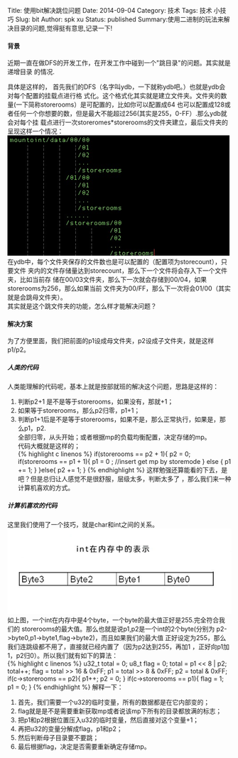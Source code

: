 Title: 使用bit解决跳位问题
Date: 2014-09-04
Category: 技术
Tags: 技术 小技巧
Slug: bit
Author: spk xu
Status: published
Summary:使用二进制的玩法来解决目录的问题,觉得挺有意思,记录一下!

#### 背景
近期一直在做DFS的开发工作，在开发工作中碰到一个"跳目录"的问题。其实就是递增目录
的情况.  

具体是这样的，
首先我们的DFS（名字叫ydb，一下就称ydb吧。）也就是ydb会对每个配置的挂载点进行格
式化。这个格式化其实就是建立文件夹。文件夹的数量(一下简称storerooms）是可配置的，比如你可以配置成64
也可以配置成128或者任何一个你想要的数，但是最大不能超过256(其实是255，0-FF）.那么ydb就会对每个挂
载点进行一次storeromes*storerooms的文件夹建立，最后文件夹的呈现这样一个情况：  
![dirs-style](dirs.png)  
在ydb中，每个文件夹保存的文件数也是可以配置的（配置项为storecount），只要文件
夹内的文件存储量达到storecount，那么下一个文件将会存入下一个文件夹，比如当前存
储在00/03文件夹，那么下一次就会存储到00/04，如果storerooms为256，那么如果当前
文件夹为00/FF，那么下一次将会01/00（其实就是会跳母文件夹）。  
其实就是这个跳文件夹的功能，怎么样才能解决问题？  

#### 解决方案
为了方便里面，我们把前面的p1设成母文件夹，p2设成子文件夹，就是这样p1/p2。  
##### 人类的代码
人类能理解的代码呢，基本上就是按部就班的解决这个问题，思路是这样的：  
1. 判断p2+1 是不是等于storerooms，如果没有，那就+1；  
2. 如果等于storerooms，那么p2归零，p1+1；  
3. 判断p1+1后是不是等于storerooms，如果不是，那么正常执行，如果是，那么p1，p2.  
全部归零，从头开始；或者根据mp的负载均衡配置，决定存储的mp。  
代码大概就是这样的；  
{% highlight c linenos %}
if(storerooms == p2 + 1){
    p2 = 0;
    if(storerooms == p1 + 1){
        p1 = 0 ;
        //insert get mp by storemode
    } else {
        p1 += 1;
    }
}else{
    p2 += 1;
}
    {% endhighlight %}
这样勉强还算能看的下去，是吧？但是总归让人感觉不是很舒服，层级太多，判断太多了
，那么我们来一种计算机喜欢的方式。  
##### 计算机喜欢的代码
这里我们使用了一个技巧，就是char和int之间的关系。  
![int](int.jpg)  
如上图，一个int在内存中是4个byte，一个byte的最大值正好是255.完全符合我们的
storerooms的最大值。那么也就是说p1,p2是一个int的2个byte(分别为
        p2->byte0,p1->byte1,flag->byte2)，而且如果我们的最大值
正好设定为255，那么我们连跳级都不用了，直接就已经内置了（因为p2达到255，再加1
，正好向p1加1，p2归0）。所以我们就有如下的算法：  
{% highlight c linenos %}
u32_t total = 0;
u8_t flag = 0;
total = p1 << 8 | p2;
total++;
flag = total >> 16 & 0xFF;
p1 = total >> 8 & 0xFF;
p2 = total & 0xFF;
if(c->storerooms == p2){
    p1++;
    p2 = 0;
}
if(c->storerooms == p1){
    flag = 1;
    p1 = 0;
}
    {% endhighlight %}
解释一下：  
1. 首先，我们需要一个u32的临时变量，所有的数据都是在它内部变的；  
2. flag就是是不是需要重新获取mp或者说该mp下所有的目录都放满的标志；  
3. 把p1和p2根据位置压入u32的临时变量，然后直接对这个变量+1；  
4. 再把u32的变量分解成flag，p1和p2；  
5. 然后判断母子目录要不要跳；  
6. 最后根据flag，决定是否需要重新确定存储mp。




